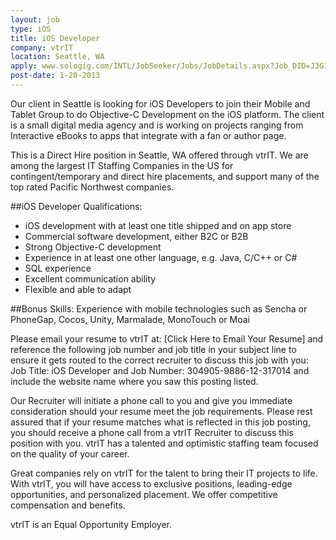 ```yaml
---
layout: job
type: iOS
title: iOS Developer
company: vtrIT
location: Seattle, WA
apply: www.sologig.com/INTL/JobSeeker/Jobs/JobDetails.aspx?Job_DID=J3G1G56FX34ZRVBTTCW
post-date: 1-20-2013
--- 
```


Our client in Seattle is looking for iOS Developers to join their Mobile and Tablet Group to do Objective-C Development on the iOS platform. The client is a small digital media agency and is working on projects ranging from Interactive eBooks to apps that integrate with a fan or author page.


This is a Direct Hire position in Seattle, WA offered through vtrIT. We are among the largest IT Staffing Companies in the US for contingent/temporary and direct hire placements, and support many of the top rated Pacific Northwest companies.

##iOS Developer Qualifications: 
* iOS development with at least one title shipped and on app store
* Commercial software development, either B2C or B2B
* Strong Objective-C development
* Experience in at least one other language, e.g. Java, C/C++ or C#
* SQL experience
* Excellent communication ability
* Flexible and able to adapt

##Bonus Skills: 
Experience with mobile technologies such as Sencha or PhoneGap, Cocos, Unity, Marmalade, MonoTouch or Moai


Please email your resume to vtrIT at: [Click Here to Email Your Resume] and reference the following job number and job title in your subject line to ensure it gets routed to the correct recruiter to discuss this job with you: Job Title: iOS Developer and Job Number: 304905-9886-12-317014 and include the website name where you saw this posting listed.


Our Recruiter will initiate a phone call to you and give you immediate consideration should your resume meet the job requirements. Please rest assured that if your resume matches what is reflected in this job posting, you should receive a phone call from a vtrIT Recruiter to discuss this position with you. vtrIT has a talented and optimistic staffing team focused on the quality of your career.


Great companies rely on vtrIT for the talent to bring their IT projects to life. With vtrIT, you will have access to exclusive positions, leading-edge opportunities, and personalized placement. We offer competitive compensation and benefits.


vtrIT is an Equal Opportunity Employer.